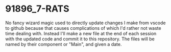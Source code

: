 # 91896_7-RATS

No fancy wizard magic used to directly update changes I make from vscode to github because that causes complications of which I'd rather not waste time dealing with.
Instead I'll make a new file at the end of each session with the updated code and commit it to this repository.
The files will be named by their component or "Main", and given a date.
